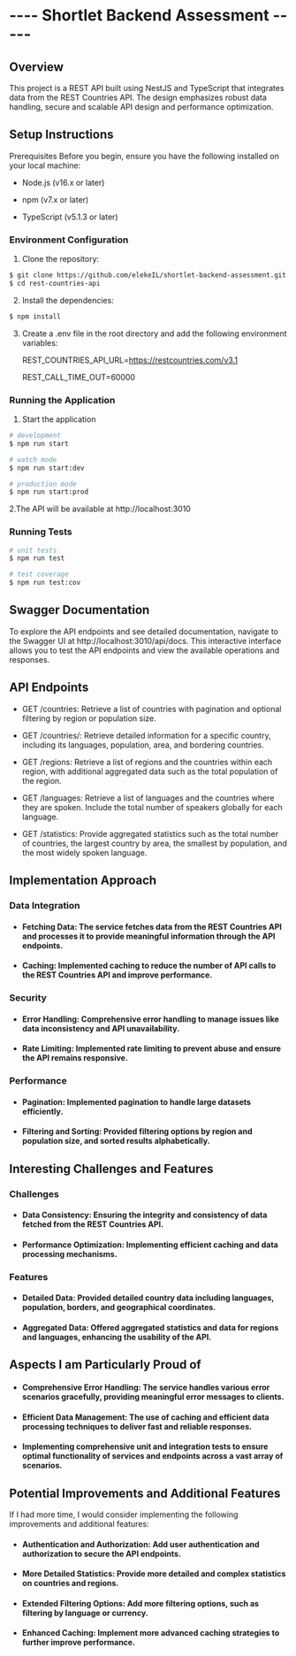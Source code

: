 # ---- Shortlet Backend Assessment  -----

## Overview
This project is a REST API built using NestJS and TypeScript that integrates data from the REST Countries API. The design emphasizes robust data handling, secure and scalable API design and performance optimization.


## Setup Instructions
Prerequisites
Before you begin, ensure you have the following installed on your local machine:

- Node.js (v16.x or later)

- npm (v7.x or later)

- TypeScript (v5.1.3 or later)


### Environment Configuration

1. Clone the repository:

```bash
$ git clone https://github.com/elekeIL/shortlet-backend-assessment.git
$ cd rest-countries-api
```
2. Install the dependencies:

 ```bash
$ npm install
```

3. Create a .env file in the root directory and add the following environment variables:

   REST_COUNTRIES_API_URL=https://restcountries.com/v3.1

   REST_CALL_TIME_OUT=60000



### Running the Application

1. Start the application
```bash
# development
$ npm run start

# watch mode
$ npm run start:dev

# production mode
$ npm run start:prod
```
2.The API will be available at http://localhost:3010

### Running Tests

```bash
# unit tests
$ npm run test

# test coverage
$ npm run test:cov
```

## Swagger Documentation
To explore the API endpoints and see detailed documentation, navigate to the Swagger UI at http://localhost:3010/api/docs. This interactive interface allows you to test the API endpoints and view the available operations and responses.

## API Endpoints


- GET /countries: Retrieve a list of countries with pagination and optional filtering by region or population size.

- GET /countries/: Retrieve detailed information for a specific country, including its languages, population, area, and bordering countries.

- GET /regions: Retrieve a list of regions and the countries within each region, with additional aggregated data such as the total population of the region.

- GET /languages: Retrieve a list of languages and the countries where they are spoken. Include the total number of speakers globally for each language.

- GET /statistics: Provide aggregated statistics such as the total number of countries, the largest country by area, the smallest by population, and the most widely spoken language.

## Implementation Approach

### Data Integration
- #### Fetching Data: The service fetches data from the REST Countries API and processes it to provide meaningful information through the API endpoints.
- #### Caching: Implemented caching to reduce the number of API calls to the REST Countries API and improve performance.
### Security
- #### Error Handling: Comprehensive error handling to manage issues like data inconsistency and API unavailability.
- #### Rate Limiting: Implemented rate limiting to prevent abuse and ensure the API remains responsive.

### Performance
- #### Pagination: Implemented pagination to handle large datasets efficiently.
- #### Filtering and Sorting: Provided filtering options by region and population size, and sorted results alphabetically.

## Interesting Challenges and Features

### Challenges
- #### Data Consistency: Ensuring the integrity and consistency of data fetched from the REST Countries API.
- #### Performance Optimization: Implementing efficient caching and data processing mechanisms.

### Features
- #### Detailed Data: Provided detailed country data including languages, population, borders, and geographical coordinates.
- #### Aggregated Data: Offered aggregated statistics and data for regions and languages, enhancing the usability of the API.

## Aspects I am Particularly Proud of
- #### Comprehensive Error Handling: The service handles various error scenarios gracefully, providing meaningful error messages to clients.
- #### Efficient Data Management: The use of caching and efficient data processing techniques to deliver fast and reliable responses.
- #### Implementing comprehensive unit and integration tests to ensure optimal functionality of services and endpoints across a vast array of scenarios.


## Potential Improvements and Additional Features
If I had more time, I would consider implementing the following improvements and additional features:

- #### Authentication and Authorization: Add user authentication and authorization to secure the API endpoints.
- #### More Detailed Statistics: Provide more detailed and complex statistics on countries and regions.
- #### Extended Filtering Options: Add more filtering options, such as filtering by language or currency.
- #### Enhanced Caching: Implement more advanced caching strategies to further improve performance.
